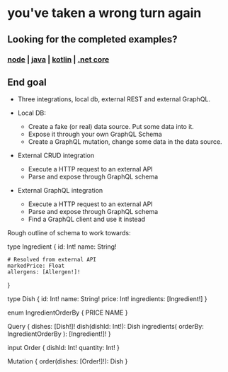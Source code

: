 # you've taken a wrong turn again

## Looking for the completed examples?

### [node](/2_examples/node) | [java](/2_examples/java) | [kotlin](/2_examples/kotlin) | [.net core](/2_examples/core)

## End goal

* Three integrations, local db, external REST and external GraphQL.
* Local DB:
    * Create a fake (or real) data source. Put some data into it.
    * Expose it through your own GraphQL Schema
    * Create a GraphQL mutation, change some data in the data source.

* External CRUD integration
    * Execute a HTTP request to an external API
    * Parse and expose through GraphQL schema

* External GraphQL integration
    * Execute a HTTP request to an external API
    * Parse and expose through GraphQL schema
    * Find a GraphQL client and use it instead


Rough outline of schema to work towards:

type Ingredient {
    id: Int!
    name: String!

    # Resolved from external API
    markedPrice: Float
    allergens: [Allergen!]!
}

type Dish {
    id: Int!
    name: String!
    price: Int!
    ingredients: [Ingredient!]
}

enum IngredientOrderBy {
    PRICE
    NAME
}

Query {
    dishes: [Dish!]!
    dish(dishId: Int!): Dish
    ingredients(
        orderBy: IngredientOrderBy
    ): [Ingredient!]!
}

input Order {
    dishId: Int!
    quantity: Int!
}

Mutation {
    order(dishes: [Order!]!): Dish
}